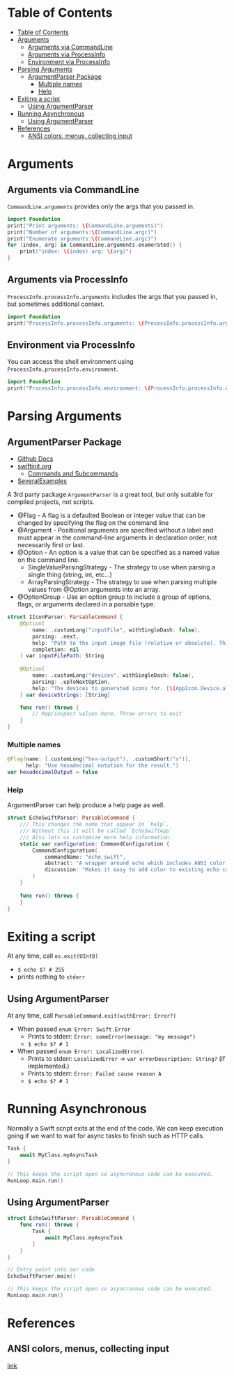 
# Table of Contents
- [Table of Contents](#table-of-contents)
- [Arguments](#arguments)
  - [Arguments via CommandLine](#arguments-via-commandline)
  - [Arguments via ProcessInfo](#arguments-via-processinfo)
  - [Environment via ProcessInfo](#environment-via-processinfo)
- [Parsing Arguments](#parsing-arguments)
  - [ArgumentParser Package](#argumentparser-package)
    - [Multiple names](#multiple-names)
    - [Help](#help)
- [Exiting a script](#exiting-a-script)
  - [Using ArgumentParser](#using-argumentparser)
- [Running Asynchronous](#running-asynchronous)
  - [Using ArgumentParser](#using-argumentparser-1)
- [References](#references)
  - [ANSI colors,  menus, collecting input](#ansi-colors--menus-collecting-input)



# Arguments

## Arguments via CommandLine

`CommandLine.arguments` provides only the args that you passed in. 

```swift
import Foundation
print("Print arguments: \(CommandLine.arguments)")
print("Number of arguments:\(CommandLine.argc)")
print("Enumerate arguments:\(CommandLine.argc)")
for (index, arg) in CommandLine.arguments.enumerated() {
    print("index: \(index) arg: \(arg)")
}
```

## Arguments via ProcessInfo

`ProcessInfo.processInfo.arguments` includes the args that you passed in, but sometimes additional context. 
```swift
import Foundation
print("ProcessInfo.processInfo.arguments: \(ProcessInfo.processInfo.arguments)")
```

## Environment via ProcessInfo
You can access the shell environment using `ProcessInfo.processInfo.environment`. 

```swift
import Foundation
print("ProcessInfo.processInfo.environment: \(ProcessInfo.processInfo.environment)")
```

# Parsing Arguments

## ArgumentParser Package

* [Github Docs](https://apple.github.io/swift-argument-parser/documentation/argumentparser/)
* [swiftinit.org](https://swiftinit.org/docs/swift-argument-parser/argumentparser)
  * [Commands and Subcommands](https://swiftinit.org/docs/swift-argument-parser/argumentparser/commandsandsubcommands)
* [SeveralExamples](https://github.com/apple/swift-argument-parser/tree/main/Examples)

A 3rd party package `ArgumentParser` is a great tool, but only suitable for compiled projects, not scripts. 

* @Flag - A flag is a defaulted Boolean or integer value that can be changed by specifying the flag on the command line
* @Argument - Positional arguments are specified without a label and must appear in the command-line arguments in declaration order, not necessarily first or last.
* @Option - An option is a value that can be specified as a named value on the command line.
  * SingleValueParsingStrategy - The strategy to use when parsing a single thing (string, int, etc...)
  * ArrayParsingStrategy - The strategy to use when parsing multiple values from @Option arguments into an array.
* @OptionGroup - Use an option group to include a group of options, flags, or arguments declared in a parsable type.

```swift
struct IIconParser: ParsableCommand {
    @Option(
        name: .customLong("inputFile", withSingleDash: false),
        parsing: .next,
        help: "Path to the input image file (relative or absolute). This should be large such as 1024x1024.",
        completion: nil
    ) var inputFilePath: String
    
    @Option(
        name: .customLong("devices", withSingleDash: false),
        parsing: .upToNextOption,
        help: "The devices to generated icons for. [\(AppIcon.Device.allCases.map{$0.rawValue}.joined(separator: ", "))]"
    ) var deviceStrings: [String]

    func run() throws {
        // Map/inspect values here. Throw errors to exit
    }
}
```

### Multiple names
```swift
@Flag(name: [.customLong("hex-output"), .customShort("x")],
      help: "Use hexadecimal notation for the result.")
var hexadecimalOutput = false
```


### Help
ArgumentParser can help produce a help page as well. 

```swift
struct EchoSwiftParser: ParsableCommand {
    /// This changes the name that appear in `help`.
    /// Without this it will be called `EchoSwiftApp`
    /// Also lets us customize more help information.
    static var configuration: CommandConfiguration {
        CommandConfiguration(
            commandName: "echo_swift",
            abstract: "A wrapper around echo which includes ANSI color support.",
            discussion: "Makes it easy to add color to existing echo code."
        )
    }
    
    func run() throws {
    }
}
```



# Exiting a script

At any time, call `os.exit(UInt8)`
* `$ echo $? # 255`
* prints nothing to `stderr`

## Using ArgumentParser

At any time, call `ParsableCommand.exit(withError: Error?)`

* When passed `enum Error: Swift.Error`
  * Prints to stderr: `Error: someError(message: "my message")`
  * `$ echo $? # 1`
* When passed `enum Error: LocalizedError)`. 
  * Prints to stderr: `LocalizedError` -> `var errorDescription: String?` (if implemented.)
  * Prints to stderr: `Error: Failed cause reason A`
  * `$ echo $? # 1`
 

# Running Asynchronous

Normally a Swift script exits at the end of the code. We can keep execution going if we want to wait for async tasks to finish such as HTTP calls. 

```swift
Task {
    await MyClass.myAsyncTask
}

// This keeps the script open so asyncronous code can be executed.
RunLoop.main.run()
```

## Using ArgumentParser
```swift
struct EchoSwiftParser: ParsableCommand {
    func run() throws {
        Task {
            await MyClass.myAsyncTask
        }
    }
}

// Entry point into our code
EchoSwiftParser.main()

// This keeps the script open so asyncronous code can be executed.
RunLoop.main.run()
```

# References

## ANSI colors,  menus, collecting input
[link](https://www.polpiella.dev/how-to-make-an-interactive-picker-for-a-swift-command-line-tool)


